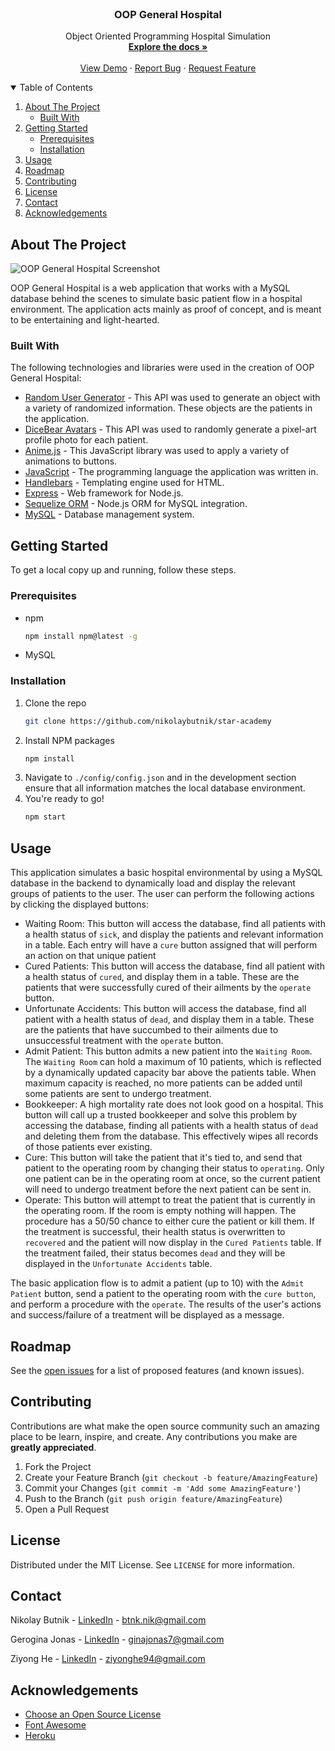 <!-- PROJECT LOGO -->
<br />
<p align="center">
  <!-- <a href="https://github.com/nikolaybutnik/star-academy">
    <img src="./client/src/Assets/staracademyIcon.png" alt="Logo" width="50" height="50">
  </a> -->

  <h3 align="center">OOP General Hospital</h3>

  <p align="center">
    Object Oriented Programming Hospital Simulation
    <br />
    <a href="https://github.com/nikolaybutnik/oop-general-hospital"><strong>Explore the docs »</strong></a>
    <br />
    <br />
    <a href="https://mysterious-brushlands-46606.herokuapp.com/">View Demo</a>
    ·
    <a href="https://github.com/nikolaybutnik/oop-general-hospital/issues">Report Bug</a>
    ·
    <a href="https://github.com/nikolaybutnik/oop-general-hospital/issues">Request Feature</a>
  </p>
</p>

<!-- TABLE OF CONTENTS -->
<details open="open">
  <summary>Table of Contents</summary>
  <ol>
    <li>
      <a href="#about-the-project">About The Project</a>
      <ul>
        <li><a href="#built-with">Built With</a></li>
      </ul>
    </li>
    <li>
      <a href="#getting-started">Getting Started</a>
      <ul>
        <li><a href="#prerequisites">Prerequisites</a></li>
        <li><a href="#installation">Installation</a></li>
      </ul>
    </li>
    <li><a href="#usage">Usage</a></li>
    <li><a href="#roadmap">Roadmap</a></li>
    <li><a href="#contributing">Contributing</a></li>
    <li><a href="#license">License</a></li>
    <li><a href="#contact">Contact</a></li>
    <li><a href="#acknowledgements">Acknowledgements</a></li>
  </ol>
</details>

<!-- ABOUT THE PROJECT -->

## About The Project

![OOP General Hospital Screenshot](https://github.com/nikolaybutnik/oop-general-hospital/blob/main/public/assets/img/oop-general-hospital-screenshot.png?raw=true)

OOP General Hospital is a web application that works with a MySQL database behind the scenes to simulate basic patient flow in a hospital environment. The application acts mainly as proof of concept, and is meant to be entertaining and light-hearted.

### Built With

The following technologies and libraries were used in the creation of OOP General Hospital:

- [Random User Generator](https://randomuser.me/) - This API was used to generate an object with a variety of randomized information. These objects are the patients in the application.
- [DiceBear Avatars](https://avatars.dicebear.com/) - This API was used to randomly generate a pixel-art profile photo for each patient.
- [Anime.js](https://animejs.com/) - This JavaScript library was used to apply a variety of animations to buttons.
- [JavaScript](https://www.javascript.com/) - The programming language the application was written in.
- [Handlebars](https://handlebarsjs.com/) - Templating engine used for HTML.
- [Express](https://expressjs.com/) - Web framework for Node.js.
- [Sequelize ORM](https://sequelize.org/) - Node.js ORM for MySQL integration.
- [MySQL](https://www.mysql.com/) - Database management system.

<!-- GETTING STARTED -->

## Getting Started

To get a local copy up and running, follow these steps.

### Prerequisites

- npm
  ```sh
  npm install npm@latest -g
  ```
- MySQL

### Installation

1. Clone the repo
   ```sh
   git clone https://github.com/nikolaybutnik/star-academy
   ```
2. Install NPM packages
   ```sh
   npm install
   ```
3. Navigate to `./config/config.json` and in the development section ensure that all information matches the local database environment.
4. You're ready to go!
   ```sh
   npm start
   ```

<!-- USAGE EXAMPLES -->

## Usage

This application simulates a basic hospital environmental by using a MySQL database in the backend to dynamically load and display the relevant groups of patients to the user. The user can perform the following actions by clicking the displayed buttons:

- Waiting Room: This button will access the database, find all patients with a health status of `sick`, and display the patients and relevant information in a table. Each entry will have a `cure` button assigned that will perform an action on that unique patient
- Cured Patients: This button will access the database, find all patient with a health status of `cured`, and display them in a table. These are the patients that were successfully cured of their ailments by the `operate` button.
- Unfortunate Accidents: This button will access the database, find all patient with a health status of `dead`, and display them in a table. These are the patients that have succumbed to their ailments due to unsuccessful treatment with the `operate` button.
- Admit Patient: This button admits a new patient into the `Waiting Room`. The `Waiting Room` can hold a maximum of 10 patients, which is reflected by a dynamically updated capacity bar above the patients table. When maximum capacity is reached, no more patients can be added until some patients are sent to undergo treatment.
- Bookkeeper: A high mortality rate does not look good on a hospital. This button will call up a trusted bookkeeper and solve this problem by accessing the database, finding all patients with a health status of `dead` and deleting them from the database. This effectively wipes all records of those patients ever existing.
- Cure: This button will take the patient that it's tied to, and send that patient to the operating room by changing their status to `operating`. Only one patient can be in the operating room at once, so the current patient will need to undergo treatment before the next patient can be sent in.
- Operate: This button will attempt to treat the patient that is currently in the operating room. If the room is empty nothing will happen. The procedure has a 50/50 chance to either cure the patient or kill them. If the treatment is successful, their health status is overwritten to `recovered` and the patient will now display in the `Cured Patients` table. If the treatment failed, their status becomes `dead` and they will be displayed in the `Unfortunate Accidents` table.

The basic application flow is to admit a patient (up to 10) with the `Admit Patient` button, send a patient to the operating room with the `cure button`, and perform a procedure with the `operate`. The results of the user's actions and success/failure of a treatment will be displayed as a message.

<!-- ROADMAP -->

## Roadmap

See the [open issues](https://github.com/nikolaybutnik/oop-general-hospital/issues) for a list of proposed features (and known issues).

<!-- CONTRIBUTING -->

## Contributing

Contributions are what make the open source community such an amazing place to be learn, inspire, and create. Any contributions you make are **greatly appreciated**.

1. Fork the Project
2. Create your Feature Branch (`git checkout -b feature/AmazingFeature`)
3. Commit your Changes (`git commit -m 'Add some AmazingFeature'`)
4. Push to the Branch (`git push origin feature/AmazingFeature`)
5. Open a Pull Request

<!-- LICENSE -->

## License

Distributed under the MIT License. See `LICENSE` for more information.

<!-- CONTACT -->

## Contact

Nikolay Butnik - [LinkedIn](https://www.linkedin.com/in/nikolay-butnik/) - btnk.nik@gmail.com

Gerogina Jonas - [LinkedIn](https://www.linkedin.com/in/georgina-jonas-1796531b3/) - ginajonas7@gmail.com

Ziyong He - [LinkedIn](https://www.linkedin.com/in/ziyonghe/) - ziyonghe94@gmail.com

<!-- ACKNOWLEDGEMENTS -->

## Acknowledgements

- [Choose an Open Source License](https://choosealicense.com)
- [Font Awesome](https://fontawesome.com)
- [Heroku](https://heroku.com)
